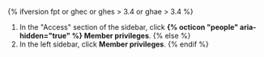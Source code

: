 {% ifversion fpt or ghec or ghes > 3.4 or ghae > 3.4 %}
1. In the "Access" section of the sidebar, click **{% octicon "people" aria-hidden="true" %} Member privileges**.
{% else %}
1. In the left sidebar, click **Member privileges**.
{% endif %}
